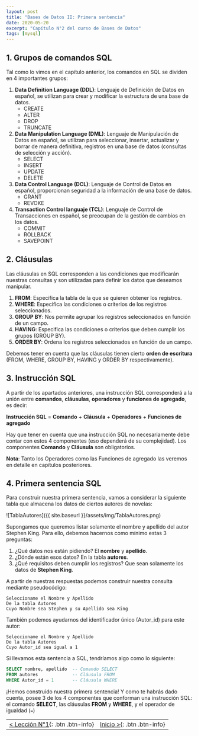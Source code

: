 ```yaml
---
layout: post
title: "Bases de Datos II: Primera sentencia"
date: 2020-05-20
excerpt: "Capítulo N°2 del curso de Bases de Datos"
tags: [mysql]
---
```


## 1. Grupos de comandos SQL

Tal como lo vimos en el capítulo anterior, los comandos en SQL se dividen en 4 importantes grupos:

1. **Data Definition Language (DDL)**: Lenguaje de Definición de Datos en español, se utilizan para crear y modificar la estructura de una base de datos.
   * CREATE
   * ALTER
   * DROP
   * TRUNCATE
2. **Data Manipulation Language (DML)**: Lenguaje de Manipulación de Datos en español, se utilizan para seleccionar, insertar, actualizar y borrar de manera definitiva, registros en una base de datos (consultas de selección y acción).
   * SELECT
   * INSERT
   * UPDATE
   * DELETE
3. **Data Control Language (DCL)**: Lenguaje de Control de Datos en español, proporcionan seguridad a la información de una base de datos.
   * GRANT
   * REVOKE
4. **Transaction Control languaje (TCL)**: Lenguaje de Control de Transacciones en español, se preocupan de la gestión de cambios en los datos.
   * COMMIT
   * ROLLBACK
   * SAVEPOINT

## 2. Cláusulas

Las cláusulas en SQL corresponden a las condiciones que modificarán nuestras consultas y son utilizadas para definir los datos que deseamos manipular.

1. **FROM**: Especifica la tabla de la que se quieren obtener los registros.
2. **WHERE**: Especifica las condiciones o criterios de los registros seleccionados.
3. **GROUP BY**: Nos permite agrupar los registros seleccionados en función de un campo.
4. **HAVING**: Especifica las condiciones o criterios que deben cumplir los grupos (GROUP BY).
5. **ORDER BY**: Ordena los registros seleccionados en función de un campo.

Debemos tener en cuenta que las cláusulas tienen cierto **orden de escritura** (FROM, WHERE, GROUP BY, HAVING y ORDER BY respectivamente).

## 3. Instrucción SQL

A partir de los apartados anteriores, una instrucción SQL corresponderá a la unión entre **comandos**, **cláusulas**, **operadores** y **funciones de agregado**, es decir:

**Instrucción SQL** = **Comando** + **Cláusula** + **Operadores** + **Funciones de agregado**

Hay que tener en cuenta que una instrucción SQL no necesariamente debe contar con estos 4 componentes (eso dependerá de su complejidad). Los componentes **Comando** y **Cláusula** son obligatorios.

**Nota**: Tanto los Operadores como las Funciones de agregado las veremos en detalle en capítulos posteriores.

## 4. Primera sentencia SQL

Para construir nuestra primera sentencia, vamos a considerar la siguiente tabla que almacena los datos de ciertos autores de novelas:

![TablaAutores]({{ site.baseurl }}/assets/img/TablaAutores.png)

Supongamos que queremos listar solamente el nombre y apellido del autor Stephen King. Para ello, debemos hacernos como mínimo estas 3 preguntas:

1. ¿Qué datos nos están pidiendo? El **nombre** y **apellido**.
2. ¿Dónde están esos datos? En la tabla **autores**.
3. ¿Qué requisitos deben cumplir los registros? Que sean solamente los datos de **Stephen King**.

A partir de nuestras respuestas podemos construir nuestra consulta mediante pseudocódigo:

```
Seleccioname el Nombre y Apellido
De la tabla Autores
Cuyo Nombre sea Stephen y su Apellido sea King
```

También podemos ayudarnos del identificador único (Autor_id) para este autor:

```
Seleccioname el Nombre y Apellido
De la tabla Autores
Cuyo Autor_id sea igual a 1
```

Si llevamos esta sentencia a SQL, tendríamos algo como lo siguiente:

``` sql
SELECT nombre, apellido  -- Comando SELECT
FROM autores             -- Cláusula FROM
WHERE Autor_id = 1       -- Cláusula WHERE
```

¡Hemos construido nuestra primera sentencia! Y como te habrás dado cuenta, posee 3 de los 4 componentes que conforman una instrucción SQL: el comando **SELECT**, las cláusulas **FROM** y **WHERE**, y el operador de igualdad (`=`)

|     |     |
|:----|----:|
| [< Lección N°1](https://nisoto.github.io/bdd-i-introduccion/){: .btn .btn-info} | [Inicio >](https://nisoto.github.io/curso-bases-de-datos/){: .btn .btn-info} |
